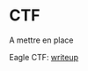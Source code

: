 # CTF 

A mettre en place

Eagle CTF: [writeup](https://github.com/Horlogium/objectif-eagle/blob/main/Rapport%20-%20dodo%20pizza.pdf)